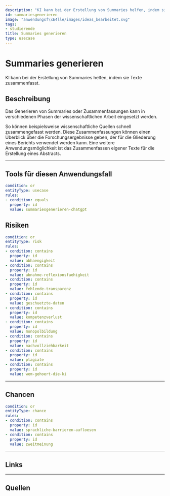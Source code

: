 ```yaml
---
description: "KI kann bei der Erstellung von Summaries helfen, indem sie Texte zusammenfasst."
id: summariesgenerieren
image: "anwendungsf\xE4lle/images/ideas_bearbeitet.svg" 
tags:
- studierende
title: Summaries generieren
type: usecase
---
```



# Summaries generieren
KI kann bei der Erstellung von Summaries helfen, indem sie Texte zusammenfasst.

## Beschreibung

Das Generieren von Summaries oder Zusammenfassungen kann in verschiedenen Phasen der wissenschaftlichen Arbeit eingesetzt werden. 

So können beispielsweise wissenschaftliche Quellen schnell zusammengefasst werden. Diese Zusammenfassungen können einen Überblick über die Forschungsergebnisse geben, der für die Gliederung eines Berichts verwendet werden kann. Eine weitere Anwendungsmöglichkeit ist das Zusammenfassen eigener Texte für die Erstellung eines Abstracts.


---


## Tools für diesen Anwendungsfall

```yaml
condition: or
entityType: usecase
rules:
- condition: equals
  property: id
  value: summariesgenerieren-chatgpt
```


## Risiken

```yaml
condition: or
entityType: risk
rules:
- condition: contains
  property: id
  value: abhaengigkeit
- condition: contains
  property: id
  value: abnahme-reflexionsfaehigkeit
- condition: contains
  property: id
  value: fehlende-transparenz
- condition: contains
  property: id
  value: geschuetzte-daten
- condition: contains
  property: id
  value: kompetenzverlust
- condition: contains
  property: id
  value: monopolbildung
- condition: contains
  property: id
  value: nachvollziehbarkeit
- condition: contains
  property: id
  value: plagiate
- condition: contains
  property: id
  value: wem-gehoert-die-ki
```

---

## Chancen

```yaml
condition: or
entityType: chance
rules:
- condition: contains
  property: id
  value: sprachliche-barrieren-aufloesen
- condition: contains
  property: id
  value: zweitmeinung
```


---


## Links


---


## Quellen


